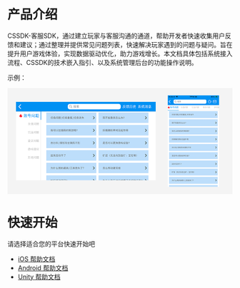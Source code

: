 # 产品介绍

CSSDK-客服SDK，通过建立玩家与客服沟通的通道，帮助开发者快速收集用户反馈和建议；通过整理并提供常见问题列表，快速解决玩家遇到的问题与疑问。旨在提升用户游戏体验，实现数据驱动优化，助力游戏增长。本文档具体包括系统接入流程、CSSDK的技术嵌入指引、以及系统管理后台的功能操作说明。

示例：

<center>

![](image/1.png)

</center>


# 快速开始

请选择适合您的平台快速开始吧

-  [iOS 帮助文档](/cssdk/ios/ios_start.md)
-  [Android 帮助文档](/cssdk/android/android_start.md)
-  [Unity 帮助文档](/cssdk/unity/unity_start.md)

